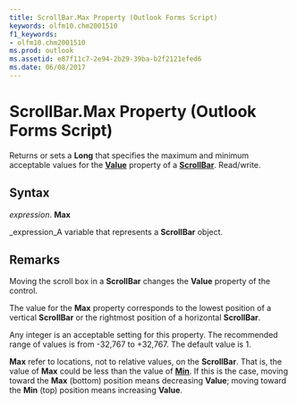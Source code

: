 ```yaml
---
title: ScrollBar.Max Property (Outlook Forms Script)
keywords: olfm10.chm2001510
f1_keywords:
- olfm10.chm2001510
ms.prod: outlook
ms.assetid: e87f11c7-2e94-2b29-39ba-b2f2121efed6
ms.date: 06/08/2017
---
```



# ScrollBar.Max Property (Outlook Forms Script)

Returns or sets a **Long** that specifies the maximum and minimum acceptable values for the **[Value](scrollbar-value-property-outlook-forms-script.md)** property of a **[ScrollBar](scrollbar-object-outlook-forms-script.md)**. Read/write.


## Syntax

 _expression_. **Max**

 _expression_A variable that represents a **ScrollBar** object.


## Remarks

Moving the scroll box in a **ScrollBar** changes the **Value** property of the control.

The value for the **Max** property corresponds to the lowest position of a vertical **ScrollBar** or the rightmost position of a horizontal **ScrollBar**.

Any integer is an acceptable setting for this property. The recommended range of values is from -32,767 to +32,767. The default value is 1.

 **Max** refer to locations, not to relative values, on the **ScrollBar**. That is, the value of **Max** could be less than the value of **[Min](scrollbar-min-property-outlook-forms-script.md)**. If this is the case, moving toward the **Max** (bottom) position means decreasing **Value**; moving toward the **Min** (top) position means increasing **Value**.


